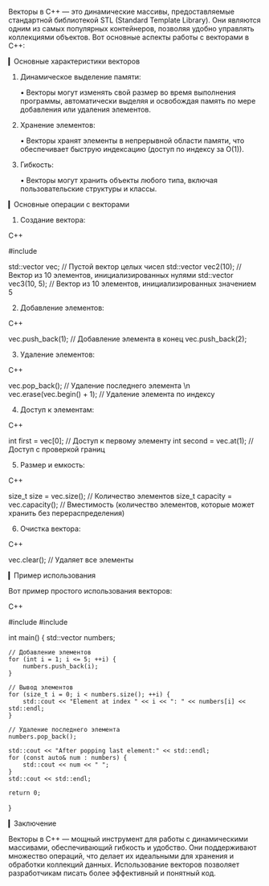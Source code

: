 Векторы в C++ — это динамические массивы, предоставляемые стандартной библиотекой STL (Standard Template Library). Они являются одним из самых популярных контейнеров, позволяя удобно управлять коллекциями объектов. Вот основные аспекты работы с векторами в C++:

▎Основные характеристики векторов

1. Динамическое выделение памяти:

   • Векторы могут изменять свой размер во время выполнения программы, автоматически выделяя и освобождая память по мере добавления или удаления элементов.

2. Хранение элементов:

   • Векторы хранят элементы в непрерывной области памяти, что обеспечивает быструю индексацию (доступ по индексу за O(1)).

3. Гибкость:

   • Векторы могут хранить объекты любого типа, включая пользовательские структуры и классы.

▎Основные операции с векторами

1. Создание вектора:
   
C++

   #include <vector>

   std::vector<int> vec; // Пустой вектор целых чисел
   std::vector<int> vec2(10); // Вектор из 10 элементов, инициализированных нулями
   std::vector<int> vec3(10, 5); // Вектор из 10 элементов, инициализированных значением 5
   

2. Добавление элементов:
   
C++

   vec.push_back(1); // Добавление элемента в конец
   vec.push_back(2);
   

3. Удаление элементов:
   
C++

   vec.pop_back(); // Удаление последнего элемента \n
   vec.erase(vec.begin() + 1); // Удаление элемента по индексу
   

4. Доступ к элементам:
   
C++

   int first = vec[0]; // Доступ к первому элементу
   int second = vec.at(1); // Доступ с проверкой границ
   

5. Размер и емкость:
   
C++

   size_t size = vec.size(); // Количество элементов
   size_t capacity = vec.capacity(); // Вместимость (количество элементов, которые может хранить без перераспределения)
   

6. Очистка вектора:
   
C++

   vec.clear(); // Удаляет все элементы
   

▎Пример использования

Вот пример простого использования векторов:

C++

#include <iostream>
#include <vector>

int main() {
    std::vector<int> numbers;

    // Добавление элементов
    for (int i = 1; i <= 5; ++i) {
        numbers.push_back(i);
    }

    // Вывод элементов
    for (size_t i = 0; i < numbers.size(); ++i) {
        std::cout << "Element at index " << i << ": " << numbers[i] << std::endl;
    }

    // Удаление последнего элемента
    numbers.pop_back();

    std::cout << "After popping last element:" << std::endl;
    for (const auto& num : numbers) {
        std::cout << num << " ";
    }
    std::cout << std::endl;

    return 0;
}

▎Заключение

Векторы в C++ — мощный инструмент для работы с динамическими массивами, обеспечивающий гибкость и удобство. Они поддерживают множество операций, что делает их идеальными для хранения и обработки коллекций данных. Использование векторов позволяет разработчикам писать более эффективный и понятный код.

